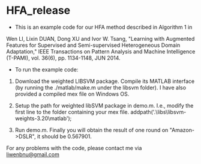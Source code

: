 # HFA_release
* This is an example code for our HFA method described in Algorithm 1 in

Wen LI, Lixin DUAN, Dong XU and Ivor W. Tsang,
"Learning with Augmented Features for Supervised and Semi-supervised Heterogeneous Domain Adaptation," IEEE Transactions on Pattern Analysis and Machine Intelligence (T-PAMI), vol. 36(6), pp. 1134-1148, JUN 2014.

* To run the example code: 
1. Download the weighted LIBSVM package. Compile its MATLAB interface (by running the ./matlab/make.m under the libsvm folder). I have also provided a compiled mex file on Windows OS. 

2. Setup the path for weighted libSVM package in demo.m. I.e., modify the first line to the folder containing your mex file.
addpath('.\libs\libsvm-weights-3.20\matlab');

3.  Run demo.m. Finally you will obtain the result of one round on "Amazon->DSLR", it should be 0.567901.


For any problems with the code, please contact me via liwenbnu@gmail.com



